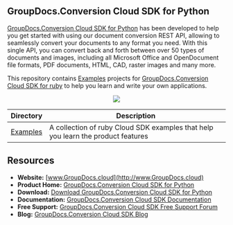 ## GroupDocs.Conversion Cloud SDK for Python

[GroupDocs.Conversion Cloud SDK for Python](https://products.groupdocs.cloud/conversion) has been developed to help you get started with using our document conversion REST API, allowing to seamlessly convert your documents to any format you need. With this single API, you can convert back and forth between over 50 types of documents and images, including all Microsoft Office and OpenDocument file formats, PDF documents, HTML, CAD, raster images and many more.

This repository contains [Examples](Examples) projects for [GroupDocs.Conversion Cloud SDK for ruby](https://products.groupdocs.cloud/conversion) to help you learn and write your own applications.

<p align="center">

  <a title="Download complete GroupDocs.Conversion Cloud SDK Examples for Python source code" href="https://github.com/groupdocs-conversion-cloud/groupdocs-conversion-cloud-ruby-samples-/archive/master.zip">
	<img src="https://raw.github.com/AsposeExamples/java-examples-dashboard/master/images/downloadZip-Button-Large.png" />
  </a>
</p>

Directory | Description
--------- | -----------
[Examples](Examples)  | A collection of ruby Cloud SDK examples that help you learn the product features

## Resources

+ **Website:** [www.GroupDocs.cloud](http://www.GroupDocs.cloud)
+ **Product Home:** [GroupDocs.Conversion Cloud SDK for Python](https://products.groupdocs.cloud/conversion)
+ **Download:** [Download GroupDocs.Conversion Cloud SDK for Python](https://www.npmjs.com/package/groupdocs-conversion-cloud)
+ **Documentation:** [GroupDocs.Conversion Cloud SDK Documentation](https://docs.groupdocs.cloud/display/conversioncloud/Home)
+ **Free Support:** [GroupDocs.Conversion Cloud SDK Free Support Forum](https://forum.groupdocs.cloud/c/conversion)
+ **Blog:** [GroupDocs.Conversion Cloud SDK Blog](https://blog.groupdocs.cloud/category/conversion/)